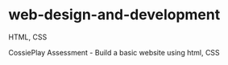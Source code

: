 # web-design-and-development
HTML, CSS

CossiePlay Assessment - Build a basic website using html, CSS
